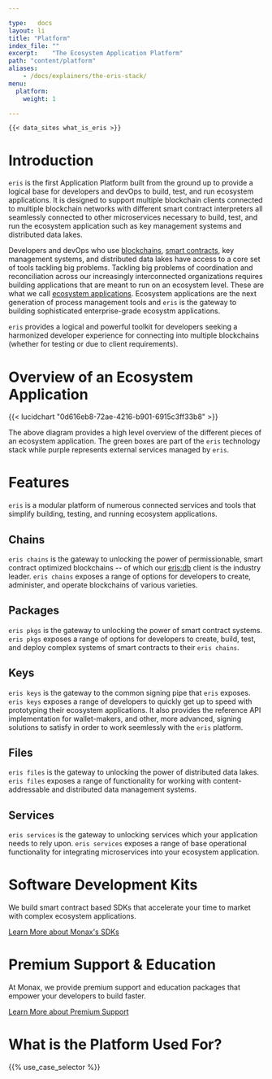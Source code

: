```yaml
---

type:   docs
layout: li
title: "Platform"
index_file: ""
excerpt:    "The Ecosystem Application Platform"
path: "content/platform"
aliases:
    - /docs/explainers/the-eris-stack/
menu:
  platform:
    weight: 1

---
```


```
{{< data_sites what_is_eris >}}
```

# Introduction

`eris` is the first Application Platform built from the ground up to provide a logical base for developers and devOps to build, test, and run ecosystem applications. It is designed to support multiple blockchain clients connected to multiple blockchain networks with different smart contract interpreters all seamlessly connected to other microservices necessary to build, test, and run the ecosystem application such as key management systems and distributed data lakes.

Developers and devOps who use [blockchains](/explainers/blockchains), [smart contracts](/explainers/smart_contracts), key management systems, and distributed data lakes have access to a core set of tools tackling big problems. Tackling big problems of coordination and reconciliation across our increasingly interconnected organizations requires building applications that are meant to run on an ecosystem level. These are what we call [ecosystem applications](/explainers/ecosystem_applications). Ecosystem applications are the next generation of process management tools and `eris` is the gateway to building sophisticated enterprise-grade ecosystm applications.

`eris` provides a logical and powerful toolkit for developers seeking a harmonized developer experience for connecting into multiple blockchains (whether for testing or due to client requirements).

# Overview of an Ecosystem Application

{{< lucidchart "0d616eb8-72ae-4216-b901-6915c3ff33b8" >}}

The above diagram provides a high level overview of the different pieces of an ecosystem application. The green boxes are part of the `eris` technology stack while purple represents external services managed by `eris`.

# Features

`eris` is a modular platform of numerous connected services and tools that simplify building, testing, and running ecosystem applications.

## Chains

`eris chains` is the gateway to unlocking the power of permissionable, smart contract optimized blockchains -- of which our [eris:db](/platform/db) client is the industry leader. `eris chains` exposes a range of options for developers to create, administer, and operate blockchains of various varieties.

## Packages

`eris pkgs` is the gateway to unlocking the power of smart contract systems. `eris pkgs` exposes a range of options for developers to create, build, test, and deploy complex systems of smart contracts to their `eris chains`.

## Keys

`eris keys` is the gateway to the common signing pipe that `eris` exposes. `eris keys` exposes a range of developers to quickly get up to speed with prototyping their ecosystem applications. It also provides the reference API implementation for wallet-makers, and other, more advanced, signing solutions to satisfy in order to work seemlessly with the `eris` platform.

## Files

`eris files` is the gateway to unlocking the power of distributed data lakes. `eris files` exposes a range of functionality for working with content-addressable and distributed data management systems.

## Services

`eris services` is the gateway to unlocking services which your application needs to rely upon. `eris services` exposes a range of base operational functionality for integrating microservices into your ecosystem application.

# Software Development Kits

We build smart contract based SDKs that accelerate your time to market with complex ecosystem applications.

<a href="/library" class="btn btn-lg btn-primary">Learn More about Monax's SDKs</a>

# Premium Support & Education

At Monax, we provide premium support and education packages that empower your developers to build faster.

<a href="/packages" class="btn btn-lg btn-primary">Learn More about Premium Support</a>

# What is the Platform Used For?

{{% use_case_selector %}}
